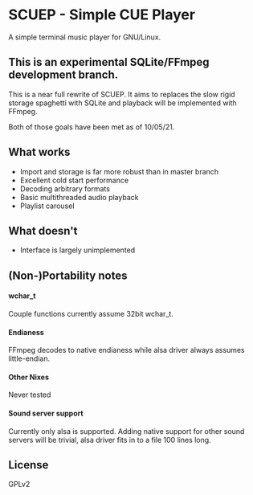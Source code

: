 # SCUEP - Simple CUE Player
A simple terminal music player for GNU/Linux.

## This is an experimental SQLite/FFmpeg development branch. 
This is a near full rewrite of SCUEP. It aims to replaces the slow rigid 
storage spaghetti with SQLite and playback will be implemented with FFmpeg. 

Both of those goals have been met as of 10/05/21.

## What works
- Import and storage is far more robust than in master branch
- Excellent cold start performance 
- Decoding arbitrary formats
- Basic multithreaded audio playback
- Playlist carousel

## What doesn't
- Interface is largely unimplemented

## (Non-)Portability notes
#### wchar_t
Couple functions currently assume 32bit wchar_t.
#### Endianess
FFmpeg decodes to native endianess while alsa driver always assumes 
little-endian. 
#### Other Nixes
Never tested
#### Sound server support
Currently only alsa is supported. 
Adding native support for other sound servers will be trivial, alsa driver 
fits in to a file 100 lines long.


## License
GPLv2


